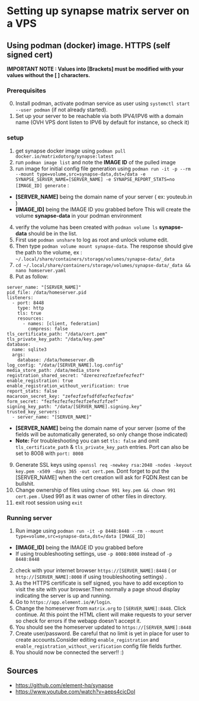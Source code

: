 # Setting up synapse matrix server on a VPS

## Using podman (docker) image. HTTPS (self signed cert)
**IMPORTANT NOTE : Values into [Brackets] must be modified with your values without the [ ] characters.**

### Prerequisites
0. Install podman, activate podman service as user using `systemctl start --user podman` (if not already started).
0. Set up your server to be reachable via both IPV4/IPV6 with a domain name (OVH VPS dont listen to IPV6 by default for instance, so check it)

### setup
1. get synapse docker image using `podman pull docker.io/matrixdotorg/synapse:latest`
2. run `podman image list` and note the **IMAGE ID** of the pulled image
3. run image for initial config file generation using `podman run -it -p --rm --mount type=volume,src=synapse-data,dst=/data -e SYNAPSE_SERVER_NAME=[SERVER_NAME] -e SYNAPSE_REPORT_STATS=no [IMAGE_ID] generate` :
 - **[SERVER_NAME]** being the domain name of your server ( ex: youteub.in )
 - **[IMAGE_ID]** being the IMAGE ID you grabbed before
   This will create the volume **synapse-data** in your podman environment
4. verify the volume has been created with `podman volume ls` **synapse-data** should be in the list.
5. First use `podman unshare` to log as root and unlock volume edit.
6. Then type  `podman volume mount synapse-data`. The response should give the path to the volume, ex : `~/.local/share/containers/storage/volumes/synapse-data/_data`
7. `cd ~/.local/share/containers/storage/volumes/synapse-data/_data && nano homserver.yaml`
8. Put as follow:
```
server_name: "[SERVER_NAME]"
pid_file: /data/homeserver.pid
listeners:
  - port: 8448
    type: http
    tls: true
    resources:
      - names: [client, federation]
        compress: false
tls_certificate_path: "/data/cert.pem"
tls_private_key_path: "/data/key.pem"
database:
  name: sqlite3
  args:
    database: /data/homeserver.db
log_config: "/data/[SERVER_NAME].log.config"
media_store_path: /data/media_store
registration_shared_secret: "dzerezrezfzefzefezfezf"
enable_registration: true
enable_registration_without_verification: true
report_stats: false
macaroon_secret_key: "zefezfzefsdfdfezfezfezfze"
form_secret: "fezfezfezfezfezfzefezfzfzef"
signing_key_path: "/data/[SERVER_NAME].signing.key"
trusted_key_servers:
  - server_name: "[SERVER_NAME]"
```
 - **[SERVER_NAME]** being the domain name of your server (some of the fields will be automatically generated, so only change those indicated)
 - **Note:** For troubleshooting you can set `tls: false` and omit `tls_certificate_path` & `tls_private_key_path` entries. Port can also be set to 8008 with `port: 8008`
9. Generate SSL keys using `openssl req -newkey rsa:2048 -nodes -keyout key.pem -x509 -days 365 -out cert.pem`. Dont forget to put the [SERVER_NAME] when the cert creation will ask for FQDN.Rest can be bullshit.
10. Change ownership of files using `chown 991 key.pem && chown 991 cert.pem` . Used 991 as it was owner of other files in directory.
11. exit root session using `exit`

### Running server
1. Run image using `podman run -it -p 8448:8448 --rm --mount type=volume,src=synapse-data,dst=/data [IMAGE_ID]`
 - **[IMAGE_ID]** being the IMAGE ID you grabbed before
 - If using troubleshooting settings, use `-p 8008:8008` instead of `-p 8448:8448`
2. check with your internet browser `https://[SERVER_NAME]:8448` ( or `http://[SERVER_NAME]:8008` if using troubleshooting settings) . 
3. As the HTTPS certificate is self signed, you have to add exception to visit the site with your browser.Then normally a page shoud display indicating the server is up and running.
4. Go to `https://app.element.io/#/login`.
5. Change the homeserver from `matrix.org` to `[SERVER_NAME]:8448`. Click continue.
At this point the HTML client will make requests to your server so check for errors if the webapp doesn't accept it.
6. You should see the homeserver updated to `https://[SERVER_NAME]:8448`
7. Create user/password. Be careful that no limit is yet in place for user to create accounts.Consider editing `enable_registration` and `enable_registration_without_verification` config file fields further.
8. You should now be connected the server!! :)

## Sources
- https://github.com/element-hq/synapse
- https://www.youtube.com/watch?v=aeps4cicDoI
